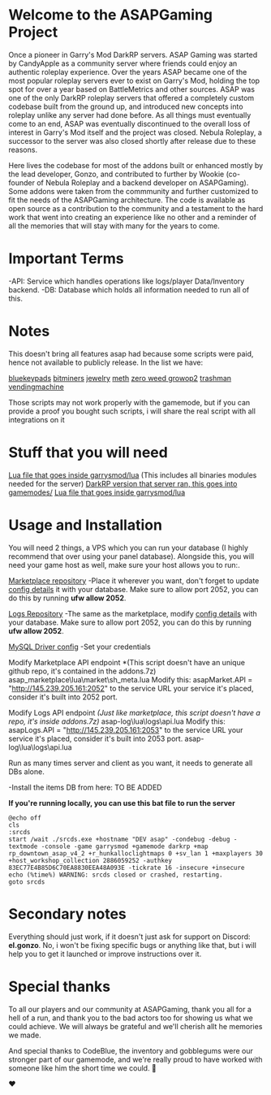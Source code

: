 # Welcome to the ASAPGaming Project

Once a pioneer in Garry's Mod DarkRP servers. ASAP Gaming was started by CandyApple as a community server where friends could enjoy an authentic roleplay experience. Over the years ASAP became one of the most popular roleplay servers ever to exist on Garry's Mod, holding the top spot for over a year based on BattleMetrics and other sources. ASAP was one of the only DarkRP roleplay servers that offered a completely custom codebase built from the ground up, and introduced new concepts into roleplay unlike any server had done before. As all things must eventually come to an end, ASAP was eventually discontinued to the overall loss of interest in Garry's Mod itself and the project was closed. Nebula Roleplay, a successor to the server was also closed shortly after release due to these reasons.

Here lives the codebase for most of the addons built or enhanced mostly by the lead developer, Gonzo, and contributed to further by Wookie (co-founder of Nebula Roleplay and a backend developer on ASAPGaming). Some addons were taken from the commmunity and further customized to fit the needs of the ASAPGaming architecture. The code is available as open source as a contribution to the community and a testament to the hard work that went into creating an experience like no other and a reminder of all the memories that will stay with many for the years to come. 

# Important Terms

-API: Service which handles operations like logs/player Data/Inventory backend.
-DB: Database which holds all information needed to run all of this.

# Notes

This doesn't bring all features asap had because some scripts were paid, hence not available to publicly release.
In the list we have:

[bluekeypads](https://www.gmodstore.com/market/view/billys-keypads)
[bitminers](https://www.gmodstore.com/market/view/bitminers)
[jewelry](https://www.gmodstore.com/market/view/advanced-jewelry-robbery-another-way-to-earn-money-illegally)
[meth](https://www.gmodstore.com/market/view/zero-s-methlab2-drug-script)
[zero weed growop2](https://www.gmodstore.com/market/view/zero-s-growop-2-weed-script)
[trashman](https://www.gmodstore.com/market/view/zero-s-trashman-trash-script)
[vendingmachine](https://www.gmodstore.com/market/view/zero-s-vendingmachines-shop-script)

Those scripts may not work properly with the gamemode, but if you can provide a proof you bought such scripts, i will share the real script with all integrations on it

# Stuff that you will need

[Lua file that goes inside garrysmod/lua](https://asap.imgonzo.dev/luafiles_asap.zip) (This includes all binaries modules needed for the server)
[DarkRP version that server ran, this goes into gamemodes/](https://asap.imgonzo.dev/darkrp.zip)
[Lua file that goes inside garrysmod/lua](https://asap.imgonzo.dev/addons.7z)

# Usage and Installation

You will need 2 things, a VPS which you can run your database (I highly recommend that over using your panel database).
Alongside this, you will need your game host as well, make sure your host allows you to run:.

[Marketplace repository](https://github.com/ASAPGmod/marketplace)
-Place it wherever you want, don't forget to update [config details](https://github.com/ASAPGmod/marketplace/blob/main/config.js) it with your database.
Make sure to allow port 2052, you can do this by running **ufw allow 2052**.

[Logs Repository](https://github.com/ASAPGmod/logs)
-The same as the marketplace, modify [config details](https://github.com/ASAPGmod/logs/blob/main/config.js) with your database.
Make sure to allow port 2052, you can do this by running **ufw allow 2052**.

[MySQL Driver config](https://github.com/ASAPGmod/driver/blob/main/lua/autorun/server/nebuladriver.lua)
-Set your credentials

Modify Marketplace API endpoint *(This script doesn't have an unique github repo, it's contained in the addons.7z)
asap_marketplace\lua\market\sh_meta.lua
Modify this: asapMarket.API = "http://145.239.205.161:2052" to the service URL your service it's placed, consider it's built into 2052 port.

Modify Logs API endpoint *(Just like marketplace, this script doesn't have a repo, it's inside addons.7z)*
asap-log\lua\logs\api.lua
Modify this: asapLogs.API = "http://145.239.205.161:2053" to the service URL your service it's placed, consider it's built into 2053 port.
asap-log\lua\logs\api.lua

Run as many times server and client as you want, it needs to generate all DBs alone.

-Install the items DB from here: TO BE ADDED

**If you're running locally, you can use this bat file to run the server**
```batch
@echo off
cls
:srcds
start /wait ./srcds.exe +hostname "DEV asap" -condebug -debug -textmode -console -game garrysmod +gamemode darkrp +map rp_downtown_asap_v4_2 +r_hunkalloclightmaps 0 +sv_lan 1 +maxplayers 30 +host_workshop_collection 2886059252 -authkey 83EC77E4B85D6C70EA8830EEA48A093E -tickrate 16 -insecure +insecure
echo (%time%) WARNING: srcds closed or crashed, restarting.
goto srcds
```

# Secondary notes

Everything should just work, if it doesn't just ask for support on Discord: **el.gonzo**.
No, i won't be fixing specific bugs or anything like that, but i will help you to get it launched or improve instructions over it.

# Special thanks

To all our players and our community at ASAPGaming, thank you all for a hell of a run, and thank you to the bad actors too for showing us what we could achieve. We will always be grateful and we'll cherish allt he memories we made.

And special thanks to CodeBlue, the inventory and gobblegums were our stronger part of our gamemode, and we're really proud to have worked with someone like him the short time we could. 🙏

❤
